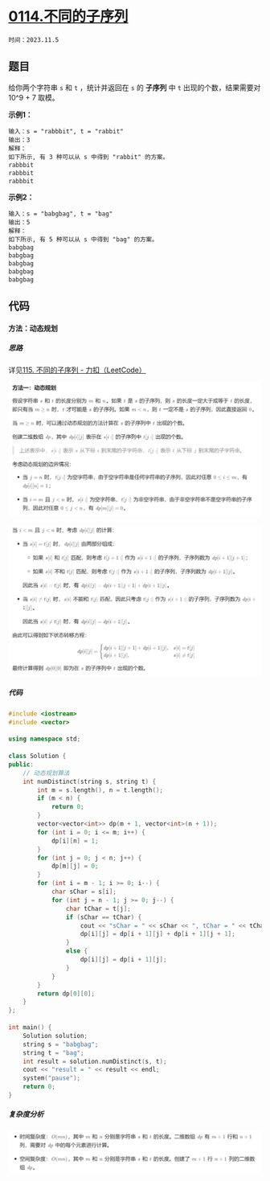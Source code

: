 # [0114.不同的子序列](https://leetcode.cn/problems/distinct-subsequences/)

`时间：2023.11.5`

## 题目

给你两个字符串 `s` 和 `t` ，统计并返回在 `s` 的 **子序列** 中 `t` 出现的个数，结果需要对 10^9 + 7 取模。

**示例1：**

```
输入：s = "rabbbit", t = "rabbit"
输出：3
解释：
如下所示, 有 3 种可以从 s 中得到 "rabbit" 的方案。
rabbbit
rabbbit
rabbbit
```

**示例2：**

```
输入：s = "babgbag", t = "bag"
输出：5
解释：
如下所示, 有 5 种可以从 s 中得到 "bag" 的方案。 
babgbag
babgbag
babgbag
babgbag
babgbag
```

## 代码

#### 方法：动态规划

##### 思路

详见[115. 不同的子序列 - 力扣（LeetCode）](https://leetcode.cn/problems/distinct-subsequences/solutions/661122/bu-tong-de-zi-xu-lie-by-leetcode-solutio-urw3/)

![1](pictures/1.png)

![2](pictures/2.png)

##### 代码

```c++
#include <iostream>
#include <vector>

using namespace std;

class Solution {
public:
    // 动态规划算法
    int numDistinct(string s, string t) {
        int m = s.length(), n = t.length();
        if (m < n) {
            return 0;
        }
        vector<vector<int>> dp(m + 1, vector<int>(n + 1));
        for (int i = 0; i <= m; i++) {
            dp[i][n] = 1;
        }
        for (int j = 0; j < n; j++) {
            dp[m][j] = 0;
        }
        for (int i = m - 1; i >= 0; i--) {
            char sChar = s[i];
            for (int j = n - 1; j >= 0; j--) {
                char tChar = t[j];
                if (sChar == tChar) {
                    cout << "sChar = " << sChar << ", tChar = " << tChar << endl;
                    dp[i][j] = dp[i + 1][j] + dp[i + 1][j + 1];
                }
                else {
                    dp[i][j] = dp[i + 1][j];
                }
            }
        }
        return dp[0][0];
    }
};

int main() {
    Solution solution;
    string s = "babgbag";
    string t = "bag";
    int result = solution.numDistinct(s, t);
    cout << "result = " << result << endl;
    system("pause");
    return 0;
}
```

##### 复杂度分析

![3](pictures/3.png)